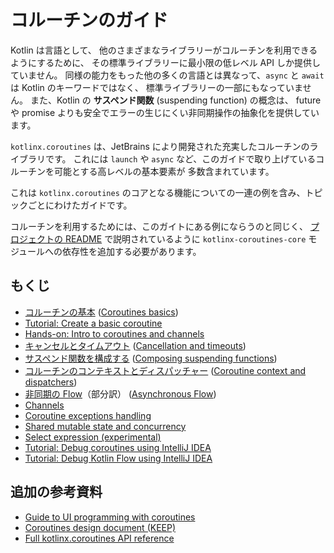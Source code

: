<!--[//]: # (title: Coroutines guide)-->
# コルーチンのガイド

Kotlin は言語として、
他のさまざまなライブラリーがコルーチンを利用できるようにするために、
その標準ライブラリーに最小限の低レベル API しか提供していません。
同様の能力をもった他の多くの言語とは異なって、`async` と `await` は Kotlin のキーワードではなく、
標準ライブラリーの一部にもなっていません。
また、Kotlin の __サスペンド関数__ (suspending function) の概念は、
future や promise よりも安全でエラーの生じにくい非同期操作の抽象化を提供しています。
<!--
Kotlin, as a language, provides only minimal low-level APIs in its standard library to enable various other 
libraries to utilize coroutines. Unlike many other languages with similar capabilities, `async` and `await`
are not keywords in Kotlin and are not even part of its standard library. Moreover, Kotlin's concept
of _suspending function_ provides a safer and less error-prone abstraction for asynchronous 
operations than futures and promises.  
-->

`kotlinx.coroutines` は、JetBrains により開発された充実したコルーチンのライブラリです。
これには `launch` や `async` など、このガイドで取り上げているコルーチンを可能とする高レベルの基本要素が
多数含まれています。
<!--
`kotlinx.coroutines` is a rich library for coroutines developed by JetBrains. It contains a number of high-level 
coroutine-enabled primitives that this guide covers, including `launch`, `async` and others.
-->

これは `kotlinx.coroutines` のコアとなる機能についての一連の例を含み、トピックごとにわけたガイドです。
<!--
This is a guide on core features of `kotlinx.coroutines` with a series of examples, divided up into different topics.
-->

コルーチンを利用するためには、このガイトにある例にならうのと同じく、
[プロジェクトの README](https://github.com/Kotlin/kotlinx.coroutines/blob/master/README.md#using-in-your-projects)
で説明されているように `kotlinx-coroutines-core` モジュールへの依存性を追加する必要があります。
<!--
In order to use coroutines as well as follow the examples in this guide, you need to add a dependency on the `kotlinx-coroutines-core` module as explained 
[in the project README](https://github.com/Kotlin/kotlinx.coroutines/blob/master/README.md#using-in-your-projects).
-->

## もくじ
<!--## Table of contents-->

* [コルーチンの基本](basics.md) ([Coroutines basics](https://kotlinlang.org/docs/coroutines-basics.html))
* [Tutorial: Create a basic coroutine](https://kotlinlang.org/docs/coroutines-basic-jvm.html)
* [Hands-on: Intro to coroutines and channels](https://play.kotlinlang.org/hands-on/Introduction%20to%20Coroutines%20and%20Channels)
* [キャンセルとタイムアウト](cancellation-and-timeouts.md) ([Cancellation and timeouts](https://kotlinlang.org/docs/cancellation-and-timeouts.html))
* [サスペンド関数を構成する](composing-suspending-functions.md) ([Composing suspending functions](https://kotlinlang.org/docs/composing-suspending-functions.html))
* [コルーチンのコンテキストとディスパッチャー](coroutine-context-and-dispatchers.md) ([Coroutine context and dispatchers](https://kotlinlang.org/docs/coroutine-context-and-dispatchers.html))
* [非同期の Flow](flow.md)（部分訳） ([Asynchronous Flow](https://kotlinlang.org/docs/flow.html))
* [Channels](https://kotlinlang.org/docs/channels.html)
* [Coroutine exceptions handling](https://kotlinlang.org/docs/exception-handling.html)
* [Shared mutable state and concurrency](https://kotlinlang.org/docs/shared-mutable-state-and-concurrency.html)
* [Select expression (experimental)](https://kotlinlang.org/docs/select-expression.html)
* [Tutorial: Debug coroutines using IntelliJ IDEA](https://kotlinlang.org/docs/debug-coroutines-with-idea.html)
* [Tutorial: Debug Kotlin Flow using IntelliJ IDEA](https://kotlinlang.org/docs/debug-flow-with-idea.html)

## 追加の参考資料
<!--## Additional references-->

* [Guide to UI programming with coroutines](../../ui/coroutines-guide-ui.md)
* [Coroutines design document (KEEP)](https://github.com/Kotlin/kotlin-coroutines/blob/master/kotlin-coroutines-informal.md)
* [Full kotlinx.coroutines API reference](https://kotlin.github.io/kotlinx.coroutines)
